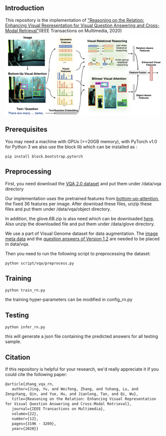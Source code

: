 ## Introduction
This repository is the implementation of ["Reasoning on the Relation: Enhancing Visual Representation for Visual Question Answering and Cross-Modal Retrieval"](https://ieeexplore.ieee.org/document/8988148)(IEEE Transactions on Multimedia, 2020)
![Model overview](https://github.com/zhangweifeng1218/Visual-Question-Answering-via-visual-relational-reasoning/blob/master/model.png)

## Prerequisites
You may need a machine with GPUs (>=20GB memory), with PyTorch v1.0 for Python 3
we also use the block lib which can be installed as :

    pip install block.bootstrap.pytorch

## Preprocessing
First, you need download the [VQA 2.0 dataset](https://visualqa.org/download.html) and put them under /data/vqa directory

Our implementation uses the pretrained features from [bottom-up-attention](https://github.com/peteanderson80/bottom-up-attention), the fixed 36 features per image. After download these files, unzip these files and put them under /data/vqa/object directory. 

In addition, the glove.6B.zip is also need which can be downloaded [here](https://nlp.stanford.edu/projects/glove/). Also unzip the downloaded file and put them under /data/glove directory.

We use a part of Visual Genome dataset for data augmentation. The [image meta data](https://visualgenome.org/static/data/dataset/image_data.json.zip) and the [question answers of Version 1.2](https://visualgenome.org/static/data/dataset/question_answers.json.zip) are needed to be placed in data/vqa.

Then you need to run the following script to preprocessing the dataset:

    python script/vqa/preprocess.py

## Training
    python train_rn.py
the training hyper-parameters can be modified in config_rn.py

## Testing
    python infer_rn.py
 this will generate a json file containing the predicted answers for all testing sample.
 
 
 ## Citation
 If this repository is helpful for your research, we'd really appreciate it if you could cite the following paper:
 
    @article{zhang_vqa_rn,
       author={Jing, Yu, and Weifeng, Zhang, and Yuhang, Lu, and Zengchang, Qin, and Yue, Hu, and Jianlong, Tan, and Qi, Wu},
       title={Reasoning on the Relation: Enhancing Visual Representation for Visual Question Answering and Cross-Modal Retrieval},
       journal={IEEE Transactions on Multimedia},
       volume={22},
       number={12},
       pages={3196 - 3209},
       year={2020}}
